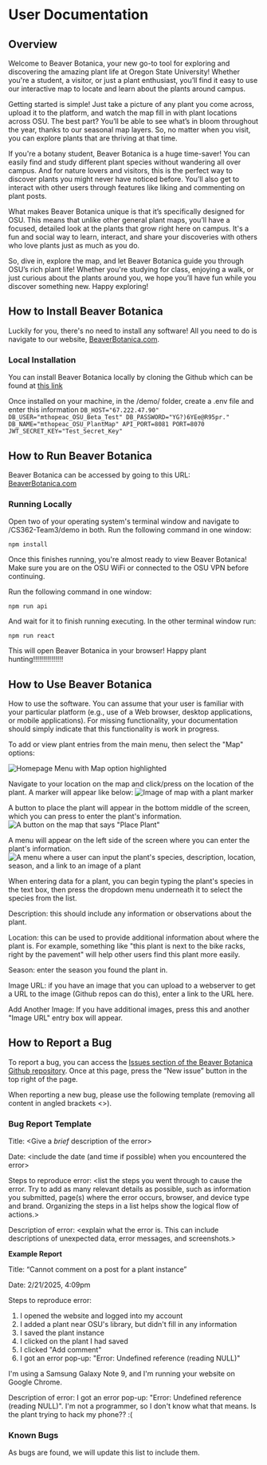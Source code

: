 # User Documentation

## Overview 
Welcome to Beaver Botanica, your new go-to tool for exploring and discovering the amazing plant life at Oregon State University! Whether you're a student, a visitor, or just a plant enthusiast, you’ll find it easy to use our interactive map to locate and learn about the plants around campus.

Getting started is simple! Just take a picture of any plant you come across, upload it to the platform, and watch the map fill in with plant locations across OSU. The best part? You’ll be able to see what’s in bloom throughout the year, thanks to our seasonal map layers. So, no matter when you visit, you can explore plants that are thriving at that time.

If you're a botany student, Beaver Botanica is a huge time-saver! You can easily find and study different plant species without wandering all over campus. And for nature lovers and visitors, this is the perfect way to discover plants you might never have noticed before. You’ll also get to interact with other users through features like liking and commenting on plant posts.

What makes Beaver Botanica unique is that it’s specifically designed for OSU. This means that unlike other general plant maps, you’ll have a focused, detailed look at the plants that grow right here on campus. It's a fun and social way to learn, interact, and share your discoveries with others who love plants just as much as you do.

So, dive in, explore the map, and let Beaver Botanica guide you through OSU’s rich plant life! Whether you're studying for class, enjoying a walk, or just curious about the plants around you, we hope you’ll have fun while you discover something new. Happy exploring!


## How to Install Beaver Botanica
Luckily for you, there's no need to install any software! All you need to do is navigate to our website, [BeaverBotanica.com](http://flip1.engr.oregonstate.edu:8070/).


### Local Installation
You can install Beaver Botanica locally by cloning the Github which can be found at [this link](https://github.com/Flameis/CS362-Team3/tree/main)

Once installed on your machine, in the /demo/ folder, create a .env file and enter this information
    ```
    DB_HOST="67.222.47.90"
    DB_USER="mthopeac_OSU_Beta_Test"
    DB_PASSWORD="YG?)6YEe@R95pr."
    DB_NAME="mthopeac_OSU_PlantMap"
    API_PORT=8081
    PORT=8070
    JWT_SECRET_KEY="Test_Secret_Key"
    ```

## How to Run Beaver Botanica

Beaver Botanica can be accessed by going to this URL: [BeaverBotanica.com](http://flip2.engr.oregonstate.edu:8070/map)


### Running Locally
Open two of your operating system's terminal window and navigate to <parent-path>/CS362-Team3/demo in both. 
Run the following command in one window:

```npm install```

Once this finishes running, you're almost ready to view Beaver Botanica! Make sure you are on the OSU WiFi or connected to the OSU VPN before continuing.

Run the following command in one window:

```npm run api```

And wait for it to finish running executing.
In the other terminal window run:

```npm run react```

This will open Beaver Botanica in your browser! Happy plant hunting!!!!!!!!!!!!!!!

## How to Use Beaver Botanica
How to use the software. You can assume that your user is familiar with your particular platform (e.g., use of a Web browser, desktop applications, or mobile applications). For missing functionality, your documentation should simply indicate that this functionality is work in progress.

<Work in progress>
To add or view plant entries from the main menu, then select the "Map" options:

![Homepage Menu with Map option highlighted](https://github.com/Flameis/CS362-Team3/blob/main/project-docs/images/map_option.png?raw=true)

Navigate to your location on the map and click/press on the location of the plant. A marker will appear like below:
![Image of map with a plant marker](https://github.com/Flameis/CS362-Team3/blob/main/project-docs/images/example_marker.png?raw=true)

A button to place the plant will appear in the bottom middle of the screen, which you can press to enter the plant's information.
![A button on the map that says "Place Plant"](https://github.com/Flameis/CS362-Team3/blob/main/project-docs/images/place_plant_button.png?raw=true)

A menu will appear on the left side of the screen where you can enter the plant's information.
![A menu where a user can input the plant's species, description, location, season, and a link to an image of a plant](https://github.com/Flameis/CS362-Team3/blob/main/project-docs/images/plant_info_menu.png?raw=true)

When entering data for a plant, you can begin typing the plant's species in the text box, then press the dropdown menu underneath it to select the species from the list. 

Description: this should include any information or observations about the plant.

Location: this can be used to provide additional information about where the plant is. For example, something like "this plant is next to the bike racks, right by the pavement" will help other users find this plant more easily.

Season: enter the season you found the plant in.

Image URL: if you have an image that you can upload to a webserver to get a URL to the image (Github repos can do this), enter a link to the URL here.

Add Another Image: If you have additional images, press this and another "Image URL" entry box will appear.


## How to Report a Bug
To report a bug, you can access the [Issues section of the Beaver Botanica Github repository](https://github.com/Flameis/CS362-Team3/issues). Once at this page, press the “New issue” button in the top right of the page. 

When reporting a new bug, please use the following template (removing all content in angled brackets <>).

### Bug Report Template
Title: <Give a *brief* description of the error>

Date: <include the date (and time if possible) when you encountered the error>

Steps to reproduce error: <list the steps you went through to cause the error. Try to add as many relevant details as possible, such as information you submitted, page(s) where the error occurs, browser, and device type and brand. Organizing the steps in a list helps show the logical flow of actions.>

Description of error: <explain what the error is. This can include descriptions of unexpected data, error messages, and screenshots.>

**Example Report**

Title: “Cannot comment on a post for a plant instance”

Date: 2/21/2025, 4:09pm

Steps to reproduce error: 

1. I opened the website and logged into my account
2. I added a plant near OSU's library, but didn't fill in any information
3. I saved the plant instance
4. I clicked on the plant I had saved
5. I clicked "Add comment"
6. I got an error pop-up: "Error: Undefined reference (reading NULL)"

I'm using a Samsung Galaxy Note 9, and I'm running your website on Google Chrome.

Description of error: I got an error pop-up: "Error: Undefined reference (reading NULL)". I'm not a programmer, so I don't know what that means. Is the plant trying to hack my phone?? :(

### Known Bugs
As bugs are found, we will update this list to include them.
